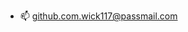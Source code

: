 - 📫 github.com.wick117@passmail.com

<!---
EpicMandM/EpicMandM is a ✨ special ✨ repository because its `README.md` (this file) appears on your GitHub profile.
You can click the Preview link to take a look at your changes.
--->
